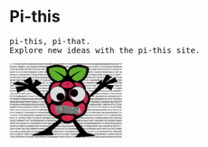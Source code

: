 <h1>Pi-this</h1>
<pre>
pi-this, pi-that.
Explore new ideas with the pi-this site.
</pre>
<img src="https://github.com/pi-this/pi-this.github.io/blob/main/pithismascotwithbackground.png?raw=true" width=200 high=200></img>
<img src"https://github.com/pi-this/pi-this.github.io/blob/main/displayShow.png?raw=true" width=500 high=250></img>
